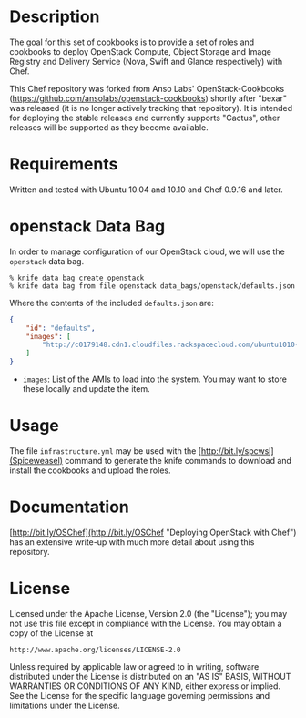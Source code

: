 Description
===========
The goal for this set of cookbooks is to provide a set of roles and cookbooks to deploy OpenStack Compute, Object Storage and Image Registry and Delivery Service (Nova, Swift and Glance respectively) with Chef.

This Chef repository was forked from Anso Labs' OpenStack-Cookbooks (https://github.com/ansolabs/openstack-cookbooks) shortly after "bexar" was released (it is no longer actively tracking that repository). It is intended for deploying the stable releases and currently supports "Cactus", other releases will be supported as they become available.

Requirements
============
Written and tested with Ubuntu 10.04 and 10.10 and Chef 0.9.16 and later. 

openstack Data Bag
==================
In order to manage configuration of our OpenStack cloud, we will use the `openstack` data bag.

```
% knife data bag create openstack
% knife data bag from file openstack data_bags/openstack/defaults.json
```

Where the contents of the included `defaults.json` are:

```json
{
    "id": "defaults",
    "images": [
        "http://c0179148.cdn1.cloudfiles.rackspacecloud.com/ubuntu1010-UEC-localuser-image.tar.gz"
    ]
}
```

* `images`: List of the AMIs to load into the system. You may want to store these locally and update the item.

Usage
=====
The file `infrastructure.yml` may be used with the [http://bit.ly/spcwsl](Spiceweasel) command to generate the knife commands to download and install the cookbooks and upload the roles. 

Documentation
=============
[http://bit.ly/OSChef](http://bit.ly/OSChef "Deploying OpenStack with Chef") has an extensive write-up with much more detail about using this repository.

License
=======
Licensed under the Apache License, Version 2.0 (the "License");
you may not use this file except in compliance with the License.
You may obtain a copy of the License at

    http://www.apache.org/licenses/LICENSE-2.0

Unless required by applicable law or agreed to in writing, software
distributed under the License is distributed on an "AS IS" BASIS,
WITHOUT WARRANTIES OR CONDITIONS OF ANY KIND, either express or implied.
See the License for the specific language governing permissions and
limitations under the License.
